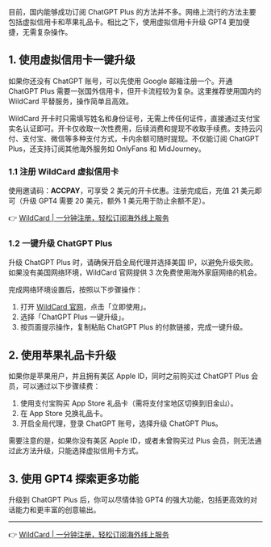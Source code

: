 目前，国内能够成功订阅 ChatGPT Plus 的方法并不多。网络上流行的方法主要包括虚拟信用卡和苹果礼品卡。相比之下，使用虚拟信用卡升级 GPT4 更加便捷，无需复杂操作。

## 1. 使用虚拟信用卡一键升级

如果你还没有 ChatGPT 账号，可以先使用 Google 邮箱注册一个。开通 ChatGPT Plus 需要一张国外信用卡，但开卡流程较为复杂。这里推荐使用国内的 WildCard 平替服务，操作简单且高效。

WildCard 开卡时只需填写姓名和身份证号，无需上传任何证件，直接通过支付宝实名认证即可。开卡仅收取一次性费用，后续消费和提现不收取手续费。支持云闪付、支付宝、微信等多种支付方式，卡内余额可随时提现。不仅能订阅 ChatGPT Plus，还支持订阅其他海外服务如 OnlyFans 和 MidJourney。

### 1.1 注册 WildCard 虚拟信用卡

使用邀请码：**ACCPAY**，可享受 2 美元的开卡优惠。注册完成后，充值 21 美元即可（升级 GPT4 需要 20 美元，额外 1 美元用于防止余额不足）。

👉 [WildCard | 一分钟注册，轻松订阅海外线上服务](https://bit.ly/bewildcard)

### 1.2 一键升级 ChatGPT Plus

升级 ChatGPT Plus 时，请确保开启全局代理并选择美国 IP，以避免升级失败。如果没有美国网络环境，WildCard 官网提供 3 次免费使用海外家庭网络的机会。

完成网络环境设置后，按照以下步骤操作：

1. 打开 [WildCard 官网](https://bit.ly/bewildcard)，点击「立即使用」。
2. 选择「ChatGPT Plus 一键升级」。
3. 按页面提示操作，复制粘贴 ChatGPT Plus 的付款链接，完成一键升级。

## 2. 使用苹果礼品卡升级

如果你是苹果用户，并且拥有美区 Apple ID，同时之前购买过 ChatGPT Plus 会员，可以通过以下步骤续费：

1. 使用支付宝购买 App Store 礼品卡（需将支付宝地区切换到旧金山）。
2. 在 App Store 兑换礼品卡。
3. 开启全局代理，登录 ChatGPT 账号，选择升级 ChatGPT Plus。

需要注意的是，如果你没有美区 Apple ID，或者未曾购买过 Plus 会员，则无法通过此方法升级，只能选择虚拟信用卡方式。

## 3. 使用 GPT4 探索更多功能

升级到 ChatGPT Plus 后，你可以尽情体验 GPT4 的强大功能，包括更高效的对话能力和更丰富的创意输出。

---
👉 [WildCard | 一分钟注册，轻松订阅海外线上服务](https://bit.ly/bewildcard)